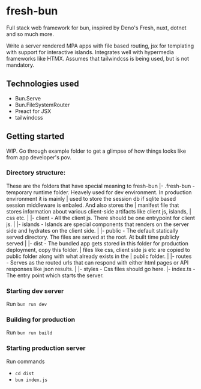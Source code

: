 # fresh-bun

Full stack web framework for bun, inspired by Deno's Fresh, nuxt, dotnet and so much more.

Write a server rendered MPA apps with file based routing, jsx for templating with support
for interactive islands. Integrates well with hypermedia frameworks like HTMX. Assumes that 
tailwindcss is being used, but is not mandatory.

## Technologies used

- Bun.Serve
- Bun.FileSystemRouter
- Preact for JSX
- tailwindcss

## Getting started

WIP. Go through example folder to get a glimpse of how things looks like from app developer's pov.

### Directory structure:

These are the folders that have special meaning to fresh-bun
|- .fresh-bun  - temporary runtime folder. Heavely used for dev environment. In production environment it is mainly
|                used to store the session db if sqlite based session middleware is enbaled. And also stores the 
|                manifest file that stores information about various client-side artifacts like client js, islands,
|                css etc.
|
|- client      - All the client js. There should be one entrypoint for client js.
|  |- islands  - Islands are special components that renders on the server side and hydrates on the client side.
|
|- public      - The default statically served directory. The files are served at the root. At built time publicly served 
|
|- dist        - The bundled app gets stored in this folder for production deployment, copy this folder.
|                files like css, client side js etc are copied to public folder along with what already exists in the
|                public folder.
|
|- routes      - Serves as the routed urls that can respond with either html pages or API responses like json results.
|
|- styles      - Css files should go here.
|- index.ts    - The entry point which starts the server.

### Starting dev server

Run `bun run dev`

### Building for production

Run `bun run build`

### Starting production server

Run commands
- `cd dist`
- `bun index.js`

